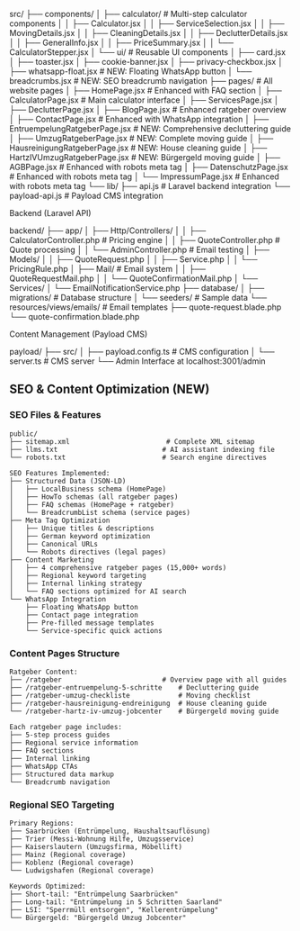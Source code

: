 src/
├── components/
│   ├── calculator/          # Multi-step calculator components
│   │   ├── Calculator.jsx
│   │   ├── ServiceSelection.jsx
│   │   ├── MovingDetails.jsx
│   │   ├── CleaningDetails.jsx
│   │   ├── DeclutterDetails.jsx
│   │   ├── GeneralInfo.jsx
│   │   ├── PriceSummary.jsx
│   │   └── CalculatorStepper.jsx
│   └── ui/                  # Reusable UI components
│       ├── card.jsx
│       ├── toaster.jsx
│       ├── cookie-banner.jsx
│       ├── privacy-checkbox.jsx
│       ├── whatsapp-float.jsx    # NEW: Floating WhatsApp button
│       └── breadcrumbs.jsx       # NEW: SEO breadcrumb navigation
├── pages/                   # All website pages
│   ├── HomePage.jsx              # Enhanced with FAQ section
│   ├── CalculatorPage.jsx        # Main calculator interface
│   ├── ServicesPage.jsx
│   ├── DeclutterPage.jsx
│   ├── BlogPage.jsx              # Enhanced ratgeber overview
│   ├── ContactPage.jsx           # Enhanced with WhatsApp integration
│   ├── EntruempelungRatgeberPage.jsx    # NEW: Comprehensive decluttering guide
│   ├── UmzugRatgeberPage.jsx            # NEW: Complete moving guide
│   ├── HausreinigungRatgeberPage.jsx    # NEW: House cleaning guide
│   ├── HartzIVUmzugRatgeberPage.jsx     # NEW: Bürgergeld moving guide
│   ├── AGBPage.jsx               # Enhanced with robots meta tag
│   ├── DatenschutzPage.jsx       # Enhanced with robots meta tag
│   └── ImpressumPage.jsx         # Enhanced with robots meta tag
└── lib/
    ├── api.js              # Laravel backend integration
    └── payload-api.js      # Payload CMS integration




Backend (Laravel API)

backend/
├── app/
│   ├── Http/Controllers/
│   │   ├── CalculatorController.php    # Pricing engine
│   │   ├── QuoteController.php         # Quote processing
│   │   └── AdminController.php         # Email testing
│   ├── Models/
│   │   ├── QuoteRequest.php
│   │   ├── Service.php
│   │   └── PricingRule.php
│   ├── Mail/                          # Email system
│   │   ├── QuoteRequestMail.php
│   │   └── QuoteConfirmationMail.php
│   └── Services/
│       └── EmailNotificationService.php
├── database/
│   ├── migrations/                    # Database structure
│   └── seeders/                       # Sample data
└── resources/views/emails/            # Email templates
    ├── quote-request.blade.php
    └── quote-confirmation.blade.php



Content Management (Payload CMS)


payload/
├── src/
│   ├── payload.config.ts              # CMS configuration
│   └── server.ts                      # CMS server
└── Admin Interface at localhost:3001/admin

## SEO & Content Optimization (NEW)

### SEO Files & Features
```
public/
├── sitemap.xml                        # Complete XML sitemap
├── llms.txt                          # AI assistant indexing file
└── robots.txt                        # Search engine directives

SEO Features Implemented:
├── Structured Data (JSON-LD)
│   ├── LocalBusiness schema (HomePage)
│   ├── HowTo schemas (all ratgeber pages)
│   ├── FAQ schemas (HomePage + ratgeber)
│   └── BreadcrumbList schema (service pages)
├── Meta Tag Optimization
│   ├── Unique titles & descriptions
│   ├── German keyword optimization
│   ├── Canonical URLs
│   └── Robots directives (legal pages)
├── Content Marketing
│   ├── 4 comprehensive ratgeber pages (15,000+ words)
│   ├── Regional keyword targeting
│   ├── Internal linking strategy
│   └── FAQ sections optimized for AI search
└── WhatsApp Integration
    ├── Floating WhatsApp button
    ├── Contact page integration
    ├── Pre-filled message templates
    └── Service-specific quick actions
```

### Content Pages Structure
```
Ratgeber Content:
├── /ratgeber                         # Overview page with all guides
├── /ratgeber-entruempelung-5-schritte    # Decluttering guide
├── /ratgeber-umzug-checkliste            # Moving checklist
├── /ratgeber-hausreinigung-endreinigung  # House cleaning guide
└── /ratgeber-hartz-iv-umzug-jobcenter    # Bürgergeld moving guide

Each ratgeber page includes:
├── 5-step process guides
├── Regional service information
├── FAQ sections
├── Internal linking
├── WhatsApp CTAs
├── Structured data markup
└── Breadcrumb navigation
```

### Regional SEO Targeting
```
Primary Regions:
├── Saarbrücken (Entrümpelung, Haushaltsauflösung)
├── Trier (Messi-Wohnung Hilfe, Umzugsservice)
├── Kaiserslautern (Umzugsfirma, Möbellift)
├── Mainz (Regional coverage)
├── Koblenz (Regional coverage)
└── Ludwigshafen (Regional coverage)

Keywords Optimized:
├── Short-tail: "Entrümpelung Saarbrücken"
├── Long-tail: "Entrümpelung in 5 Schritten Saarland"
├── LSI: "Sperrmüll entsorgen", "Kellerentrümpelung"
└── Bürgergeld: "Bürgergeld Umzug Jobcenter"
```
